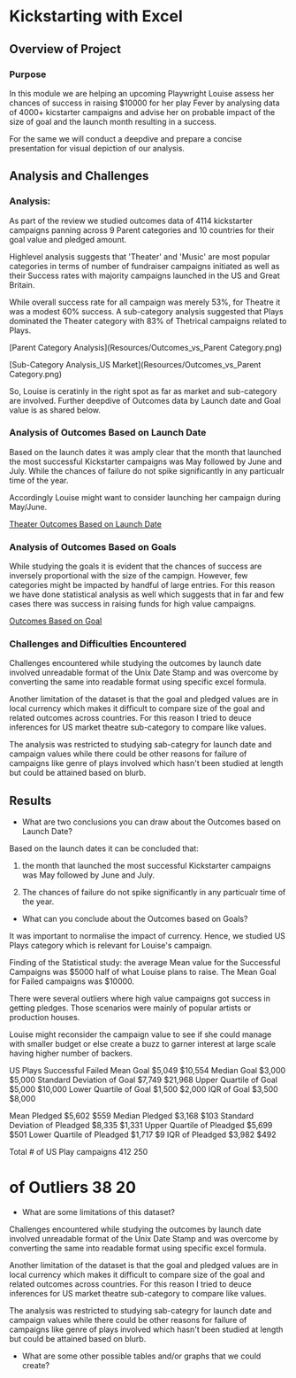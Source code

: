 # Kickstarting with Excel


## Overview of Project

### Purpose

In this module we are helping an upcoming Playwright Louise assess her chances of success in raising $10000 for her play Fever by analysing data of 4000+ kicstarter campaigns and advise her on probable impact of the size of goal and the launch month resulting in a success.

For the same we will conduct a deepdive and prepare a concise presentation for visual depiction of our analysis.



## Analysis and Challenges

### Analysis:

As part of the review we studied outcomes data of 4114 kickstarter campaigns panning across 9 Parent categories and 10 countries for their goal value and pledged amount.

Highlevel analysis suggests that 'Theater' and 'Music' are most popular categories in terms of number of fundraiser campaigns initiated as well as their Success rates with majority campaigns launched in the US and Great Britain.  

While overall success rate for all campaign was merely 53%, for Theatre it was a modest 60% success. A sub-category analysis suggested that Plays dominated the Theater category with 83% of Thetrical campaigns related to Plays.

[Parent Category Analysis](Resources/Outcomes_vs_Parent Category.png)

[Sub-Category Analysis_US Market](Resources/Outcomes_vs_Parent Category.png)

So, Louise is ceratinly in the right spot as far as market and sub-category are involved. Further deepdive of Outcomes data by Launch date and Goal value is as shared below.


### Analysis of Outcomes Based on Launch Date

Based on the launch dates it was amply clear that the month that launched the most successful Kickstarter campaigns was May followed by June and July. While the chances of failure do not spike significantly in any particualr time of the year. 

Accordingly Louise might want to consider launching her campaign during May/June.

[Theater Outcomes Based on Launch Date](Resources/Theater_Outcomes_vs_Launch.png)



### Analysis of Outcomes Based on Goals


While studying the goals it is evident that the chances of success are inversely proportional with the size of the campign. However, few categories might be impacted by handful of large entries. For this reason we have done statistical analysis as well which suggests that in far and few cases there was success in raising funds for high value campaigns.


[Outcomes Based on Goal](Resources/Outcomes_Vs_Goals.png)



### Challenges and Difficulties Encountered

Challenges encountered while studying the outcomes by launch date involved unreadable format of the Unix Date Stamp and was overcome by converting the same into readable format using specific excel formula.

Another limitation of the dataset is that the goal and pledged values are in local currency which makes it difficult to compare size of the goal and related outcomes across countries. For this reason I tried to deuce inferences for US market theatre sub-category to compare like values.

The analysis was restricted to studying sab-categry for launch date and campaign values while there could be other reasons for failure of campaigns like genre of plays involved which hasn't been studied at length but could be attained based on blurb.


## Results


- What are two conclusions you can draw about the Outcomes based on Launch Date?

Based on the launch dates it can be concluded that: 

1) the month that launched the most successful Kickstarter campaigns was May followed by June and July. 

2) The chances of failure do not spike significantly in any particualr time of the year.


- What can you conclude about the Outcomes based on Goals?

It was important to normalise the impact of currency. Hence, we studied US Plays category which is relevant for Louise's campaign. 

Finding of the Statistical study: the average Mean value for the Successful Campaigns was $5000 half of what Louise plans to raise.  The Mean Goal for Failed campaigns was $10000. 

There were several outliers where high value campaigns got success in getting pledges. Those scenarios were mainly of popular artists or production houses.

Louise might reconsider the campaign value to see if she could manage with smaller budget or else create a buzz to garner interest at large scale having higher number of backers. 

US Plays	Successful	Failed
Mean Goal	$5,049	$10,554
Median Goal	$3,000	$5,000
Standard Deviation of Goal	$7,749	$21,968
Upper Quartile of Goal	$5,000	$10,000
Lower Quartile of Goal	$1,500	$2,000
IQR of Goal	$3,500	$8,000
		
Mean Pledged	$5,602	$559
Median Pledged	$3,168	$103
Standard Deviation of Pleadged	$8,335	$1,331
Upper Quartile of Pleadged	$5,699	$501
Lower Quartile of Pleadged	$1,717	$9
IQR of Pleadged	$3,982	$492
		
Total # of US Play campaigns	412	250
# of Outliers	38	20



- What are some limitations of this dataset?


Challenges encountered while studying the outcomes by launch date involved unreadable format of the Unix Date Stamp and was overcome by converting the same into readable format using specific excel formula.

Another limitation of the dataset is that the goal and pledged values are in local currency which makes it difficult to compare size of the goal and related outcomes across countries. For this reason I tried to deuce inferences for US market theatre sub-category to compare like values.

The analysis was restricted to studying sab-categry for launch date and campaign values while there could be other reasons for failure of campaigns like genre of plays involved which hasn't been studied at length but could be attained based on blurb.


- What are some other possible tables and/or graphs that we could create?

 
